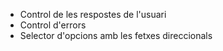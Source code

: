- Control de les respostes de l'usuari
- Control d'errors
- Selector d'opcions amb les fetxes direccionals
